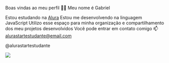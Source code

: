 Boas vindas ao meu perfil 💙💙
Meu nome é Gabriel

Estou estudando na [Alura](https://www.com.br)
Estou me desenvolvendo na linguagem JavaScript
Utilizo esse espaço para minha organização e compartilhamento dos meu projetos desenvolvidos Você pode entrar em contato comigo 📫
alurastartestudante@email.com

@alurastartestudante





![](https://media1.tenor.com/m/opEBWw0uddoAAAAC/umm.gif)
